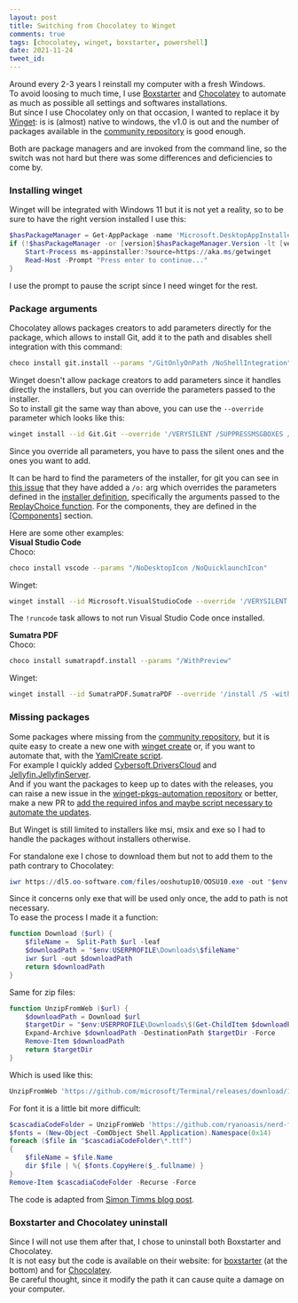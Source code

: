 ```yaml
---
layout: post
title: Switching from Chocolatey to Winget
comments: true
tags: [chocolatey, winget, boxstarter, powershell]
date: 2021-11-24
tweet_id: 
---
```


Around every 2-3 years I reinstall my computer with a fresh Windows.  
To avoid loosing to much time, I use [Boxstarter](https://boxstarter.org/) and [Chocolatey](https://chocolatey.org/) to automate as much as possible all settings and softwares installations.  
But since I use Chocolatey only on that occasion, I wanted to replace it by [Winget](https://docs.microsoft.com/en-us/windows/package-manager/winget/): is is (almost) native to windows, the v1.0 is out and the number of packages available in the [community repository](https://github.com/microsoft/winget-pkgs) is good enough.

Both are package managers and are invoked from the command line, so the switch was not hard but there was some differences and deficiencies to come by.

### Installing winget
Winget will be integrated with Windows 11 but it is not yet a reality, so to be sure to have the right version installed I use this:
```powershell
$hasPackageManager = Get-AppPackage -name 'Microsoft.DesktopAppInstaller'
if (!$hasPackageManager -or [version]$hasPackageManager.Version -lt [version]"1.10.0.0") {
    Start-Process ms-appinstaller:?source=https://aka.ms/getwinget
    Read-Host -Prompt "Press enter to continue..."
}
```
I use the prompt to pause the script since I need winget for the rest.

### Package arguments

Chocolatey allows packages creators to add parameters directly for the package, which allows to install Git, add it to the path and disables shell integration with this command:

``` bash
choco install git.install --params "/GitOnlyOnPath /NoShellIntegration"
```

Winget doesn't allow package creators to add parameters since it handles directly the installers, but you can override the parameters passed to the installer.  
So to install git the same way than above, you can use the `--override` parameter which looks like this:

``` bash
winget install --id Git.Git --override '/VERYSILENT /SUPPRESSMSGBOXES /NORESTART /NOCANCEL /SP- /LOG /COMPONENTS="assoc,gitlfs" /o:PathOption=Cmd'
```
Since you override all parameters, you have to pass the silent ones and the ones you want to add.

It can be hard to find the parameters of the installer, for git you can see in [this issue](https://github.com/git-for-windows/git/issues/2912) that they have added a `/o:` arg which overrides the parameters defined in the [installer definition](https://github.com/git-for-windows/build-extra/blob/HEAD/installer/install.iss), specifically the arguments passed to the [ReplayChoice function](https://github.com/git-for-windows/build-extra/blob/HEAD/installer/install.iss#L1140). For the components, they are defined in the [[Components]](https://github.com/git-for-windows/build-extra/blob/HEAD/installer/install.iss#L105) section.

Here are some other examples:  
**Visual Studio Code**  
Choco:
``` bash
choco install vscode --params "/NoDesktopIcon /NoQuicklaunchIcon"
```
Winget:
``` bash
winget install --id Microsoft.VisualStudioCode --override '/VERYSILENT /SUPPRESSMSGBOXES /MERGETASKS="!runcode,!desktopicon,!quicklaunchicon"'
```
The `!runcode` task allows to not run Visual Studio Code once installed.

**Sumatra PDF**  
Choco:
``` bash
choco install sumatrapdf.install --params "/WithPreview"
```
Winget:
``` bash
winget install --id SumatraPDF.SumatraPDF --override '/install /S -with-preview'
```

### Missing packages
Some packages where missing from the [community repository](https://github.com/microsoft/winget-pkgs), but it is quite easy to create a new one with [winget create](https://github.com/microsoft/winget-create) or, if you want to automate that, with the [YamlCreate script](https://github.com/microsoft/winget-pkgs#using-the-yamlcreateps1).  
For example I quickly added [Cybersoft.DriversCloud](https://github.com/microsoft/winget-pkgs/pull/34590) and [Jellyfin.JellyfinServer](https://github.com/microsoft/winget-pkgs/pull/34735).  
And if you want the packages to keep up to dates with the releases, you can raise a new issue in the [winget-pkgs-automation repository](https://github.com/vedantmgoyal2009/winget-pkgs-automation) or better, make a new PR to [add the required infos and maybe script necessary to automate the updates](https://github.com/vedantmgoyal2009/winget-pkgs-automation/pull/194).

But Winget is still limited to installers like msi, msix and exe so I had to handle the packages without installers otherwise.

For standalone exe I chose to download them but not to add them to the path contrary to Chocolatey:
``` powershell
iwr https://dl5.oo-software.com/files/ooshutup10/OOSU10.exe -out "$env:USERPROFILE\Downloads\OOSU10.exe"
```
Since it concerns only exe that will be used only once, the add to path is not necessary.  
To ease the process I made it a function:
```powershell
function Download ($url) {
    $fileName =  Split-Path $url -leaf
    $downloadPath = "$env:USERPROFILE\Downloads\$fileName"
    iwr $url -out $downloadPath
    return $downloadPath
}
```

Same for zip files:
``` powershell
function UnzipFromWeb ($url) {
    $downloadPath = Download $url
    $targetDir = "$env:USERPROFILE\Downloads\$(Get-ChildItem $downloadPath | Select-Object -ExpandProperty BaseName)"
    Expand-Archive $downloadPath -DestinationPath $targetDir -Force
    Remove-Item $downloadPath
    return $targetDir
}
```
Which is used like this:
```powershell
UnzipFromWeb 'https://github.com/microsoft/Terminal/releases/download/1904.29002/ColorTool.zip'
```

For font it is a little bit more difficult:
```powershell
$cascadiaCodeFolder = UnzipFromWeb 'https://github.com/ryanoasis/nerd-fonts/releases/latest/download/CascadiaCode.zip'
$fonts = (New-Object -ComObject Shell.Application).Namespace(0x14)
foreach ($file in "$cascadiaCodeFolder\*.ttf")
{
    $fileName = $file.Name
    dir $file | %{ $fonts.CopyHere($_.fullname) }
}
Remove-Item $cascadiaCodeFolder -Recurse -Force
```
The code is adapted from [Simon Timms blog post](https://blog.simontimms.com/2021/06/11/installing-fonts/).

### Boxstarter and Chocolatey uninstall
Since I will not use them after that, I chose to uninstall both Boxstarter and Chocolatey.  
It is not easy but the code is available on their website: for [boxstarter](https://boxstarter.org/InstallBoxstarter) (at the bottom) and for [Chocolatey](https://chocolatey.org/docs/uninstallation).  
Be careful thought, since it modify the path it can cause quite a damage on your computer.

